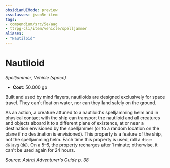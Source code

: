 ```yaml
---
obsidianUIMode: preview
cssclasses: json5e-item
tags:
- compendium/src/5e/aag
- ttrpg-cli/item/vehicle/spelljammer
aliases: 
- "Nautiloid"
---
```

# Nautiloid
*Spelljammer, Vehicle (space)*  

- **Cost**: 50.000 gp

Built and used by mind flayers, nautiloids are designed exclusively for space travel. They can't float on water, nor can they land safely on the ground.

As an action, a creature attuned to a nautiloid's spelljamming helm and in physical contact with the ship can transport the nautiloid and all creatures and objects aboard it to a different plane of existence, at or near a destination envisioned by the spelljammer (or to a random location on the plane if no destination is envisioned). This property is a feature of the ship, not the spelljamming helm. Each time this property is used, roll a `dice: d6|avg` (`d6`). On a 5–6, the property recharges after 1 minute; otherwise, it can't be used again for 24 hours.

*Source: Astral Adventurer's Guide p. 38*